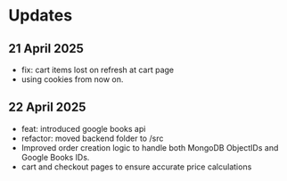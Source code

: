 # Updates

## 21 April 2025
- fix: cart items lost on refresh at cart page
- using cookies from now on.

## 22 April 2025
- feat: introduced google books api 
- refactor: moved backend folder to /src
- Improved order creation logic to handle both MongoDB ObjectIDs and Google Books IDs.
- cart and checkout pages to ensure accurate price calculations
